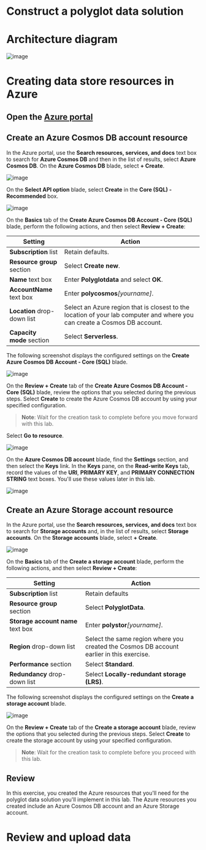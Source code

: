 # Construct a polyglot data solution

# Architecture diagram

![image](https://user-images.githubusercontent.com/34960418/168080663-0d5a084b-7fd1-41c6-a85d-86794fd51a6d.png)


# Creating data store resources in Azure

## Open the [Azure portal](https://portal.azure.com)

## Create an Azure Cosmos DB account resource

In the Azure portal, use the **Search resources, services, and docs** text box to search for **Azure Cosmos DB** and then in the list of results, select **Azure Cosmos DB**. On the **Azure Cosmos DB** blade, select **+ Create**.

![image](https://user-images.githubusercontent.com/34960418/168087932-5f3a12d8-91ee-4e90-ba07-dc020e778252.png)


On the **Select API option** blade, select **Create** in the **Core (SQL) - Recommended** box. 

![image](https://user-images.githubusercontent.com/34960418/168088133-264a5fce-42dd-4b90-9c16-8fe68fceefd6.png)


On the **Basics** tab of the **Create Azure Cosmos DB Account - Core (SQL)** blade, perform the following actions, and then select **Review + Create**:

| Setting                     | Action                                                       |
| --------------------------- | ------------------------------------------------------------ |
| **Subscription** list       | Retain defaults.                                             |
| **Resource group** section  | Select **Create new**.                                       |
| **Name** text box           | Enter **Polyglotdata** and select **OK**.                                      |
| **AccountName** text box    | Enter **polycosmos**_[yourname]_.                            |
| **Location** drop-down list | Select an Azure region that is closest to the location of your lab computer and where you can create a Cosmos DB account. |
| **Capacity mode** section   | Select **Serverless**. |
    
The following screenshot displays the configured settings on the **Create Azure Cosmos DB Account - Core (SQL)** blade.

![image](https://user-images.githubusercontent.com/34960418/168088800-368b2b9c-4f10-48d1-a125-ec9425df024f.png)


On the **Review + Create** tab of the **Create Azure Cosmos DB Account - Core (SQL)** blade, review the options that you selected during the previous steps. Select **Create** to create the Azure Cosmos DB account by using your specified configuration.

> **Note**: Wait for the creation task to complete before you move forward with this lab.

Select **Go to resource**.

![image](https://user-images.githubusercontent.com/34960418/168089564-8ac79527-4dbc-4394-998e-df3c57011684.png)


On the **Azure Cosmos DB account** blade, find the **Settings** section, and then select the **Keys** link. In the **Keys** pane, on the **Read-write Keys** tab, record the values of the **URI**, **PRIMARY KEY**, and **PRIMARY CONNECTION STRING** text boxes. You'll use these values later in this lab.

![image](https://user-images.githubusercontent.com/34960418/168090423-be88ee13-187a-4288-be85-a89032186e6c.png)


## Create an Azure Storage account resource

In the Azure portal, use the **Search resources, services, and docs** text box to search for **Storage accounts** and, in the list of results, select **Storage accounts**. On the **Storage accounts** blade, select **+ Create**.

![image](https://user-images.githubusercontent.com/34960418/168091032-40a6a485-8138-497f-b1b1-8e368734aded.png)


On the **Basics** tab of the **Create a storage account** blade, perform the following actions, and then select **Review + Create**:

| Setting | Action |
| --- | --- |
| **Subscription** list | Retain defaults |
| **Resource group** section  | Select **PolyglotData**. |
| **Storage account name** text box | Enter **polystor**_[yourname]_. |
| **Region** drop-down list   | Select the same region where you created the Cosmos DB account earlier in this exercise.  |
| **Performance** section | Select **Standard**. |
| **Redundancy** drop-down list | Select **Locally-redundant storage (LRS)**. |

The following screenshot displays the configured settings on the **Create a storage account** blade.

![image](https://user-images.githubusercontent.com/34960418/168095522-71adf8a1-c27a-4d9e-9027-54bed7805e99.png)


On the **Review + Create** tab of the **Create a storage account** blade, review the options that you selected during the previous steps. Select **Create** to create the storage account by using your specified configuration.

> **Note**: Wait for the creation task to complete before you proceed with this lab.


## Review

In this exercise, you created the Azure resources that you'll need for the polyglot data solution you'll implement in this lab. The Azure resources you created include an Azure Cosmos DB account and an Azure Storage account.


# Review and upload data
